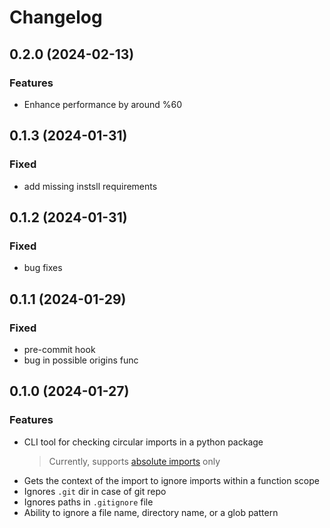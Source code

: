# Changelog

## 0.2.0 (2024-02-13)

### Features

- Enhance performance by around %60

## 0.1.3 (2024-01-31)

### Fixed

- add missing instsll requirements

## 0.1.2 (2024-01-31)

### Fixed

- bug fixes

## 0.1.1 (2024-01-29)

### Fixed

- pre-commit hook
- bug in possible origins func

## 0.1.0 (2024-01-27)

### Features

- CLI tool for checking circular imports in a python package
    > Currently, supports [absolute imports](https://docs.python.org/3/reference/import.html#package-relative-imports) only
- Gets the context of the import to ignore imports within a function scope
- Ignores `.git` dir in case of git repo
- Ignores paths in `.gitignore` file
- Ability to ignore a file name, directory name, or a glob pattern
